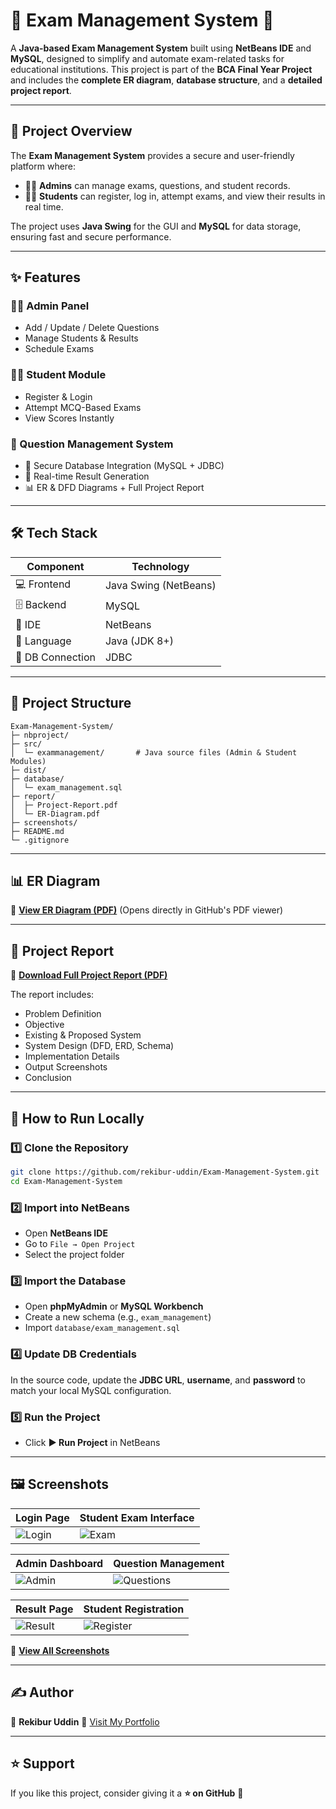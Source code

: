 # 📝 Exam Management System 🧠

A **Java-based Exam Management System** built using **NetBeans IDE** and **MySQL**, designed to simplify and automate exam-related tasks for educational institutions.
This project is part of the **BCA Final Year Project** and includes the **complete ER diagram**, **database structure**, and a **detailed project report**.

---

## 📌 Project Overview

The **Exam Management System** provides a secure and user-friendly platform where:

* 🧑‍💼 **Admins** can manage exams, questions, and student records.
* 🧑‍🎓 **Students** can register, log in, attempt exams, and view their results in real time.

The project uses **Java Swing** for the GUI and **MySQL** for data storage, ensuring fast and secure performance.

---

## ✨ Features

### 🧑‍💼 Admin Panel

* Add / Update / Delete Questions
* Manage Students & Results
* Schedule Exams

### 🧑‍🎓 Student Module

* Register & Login
* Attempt MCQ-Based Exams
* View Scores Instantly

### 🧠 Question Management System

* 🔐 Secure Database Integration (MySQL + JDBC)
* 📝 Real-time Result Generation
* 📊 ER & DFD Diagrams + Full Project Report

---

## 🛠️ Tech Stack

| Component        | Technology            |
| ---------------- | --------------------- |
| 💻 Frontend      | Java Swing (NetBeans) |
| 🗄️ Backend      | MySQL                 |
| 🧠 IDE           | NetBeans              |
| 📝 Language      | Java (JDK 8+)         |
| 🔐 DB Connection | JDBC                  |

---

## 📂 Project Structure

```
Exam-Management-System/
├─ nbproject/
├─ src/
│  └─ exammanagement/       # Java source files (Admin & Student Modules)
├─ dist/
├─ database/
│  └─ exam_management.sql
├─ report/
│  ├─ Project-Report.pdf
│  └─ ER-Diagram.pdf
├─ screenshots/
├─ README.md
└─ .gitignore
```

---

## 📊 ER Diagram

📌 **[View ER Diagram (PDF)](./report/ER-Diagram.pdf)**
(Opens directly in GitHub's PDF viewer)

---

## 📘 Project Report

📄 **[Download Full Project Report (PDF)](./Exam%20Management%20Systemn%20Project%20Report.pdf)**

The report includes:

* Problem Definition
* Objective
* Existing & Proposed System
* System Design (DFD, ERD, Schema)
* Implementation Details
* Output Screenshots
* Conclusion

---

## 🧰 How to Run Locally

### 1️⃣ Clone the Repository

```bash
git clone https://github.com/rekibur-uddin/Exam-Management-System.git
cd Exam-Management-System
```

### 2️⃣ Import into NetBeans

* Open **NetBeans IDE**
* Go to `File → Open Project`
* Select the project folder

### 3️⃣ Import the Database

* Open **phpMyAdmin** or **MySQL Workbench**
* Create a new schema (e.g., `exam_management`)
* Import `database/exam_management.sql`

### 4️⃣ Update DB Credentials

In the source code, update the **JDBC URL**, **username**, and **password** to match your local MySQL configuration.

### 5️⃣ Run the Project

* Click **▶️ Run Project** in NetBeans

---

## 🖼️ Screenshots

| Login Page                        | Student Exam Interface          |
| --------------------------------- | ------------------------------- |
| ![Login](./screenshots/login.png) | ![Exam](./screenshots/exam.png) |

| Admin Dashboard                   | Question Management                       |
| --------------------------------- | ----------------------------------------- |
| ![Admin](./screenshots/admin.png) | ![Questions](./screenshots/questions.png) |

| Result Page                         | Student Registration                    |
| ----------------------------------- | --------------------------------------- |
| ![Result](./screenshots/result.png) | ![Register](./screenshots/register.png) |

📸 **[View All Screenshots](./screenshots/)**

---

## ✍️ Author

👤 **Rekibur Uddin**
📧 [Visit My Portfolio](https://rekiburuddin.blogspot.com)

---

## ⭐ Support

If you like this project, consider giving it a **⭐ on GitHub** 🙌

